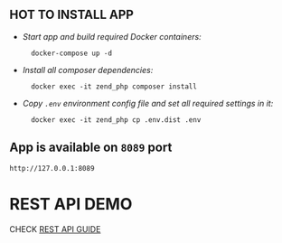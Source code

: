 
**HOT TO INSTALL APP**
--
     
* *Start app and build required Docker containers:*

        docker-compose up -d
      
* *Install all composer dependencies:*

        docker exec -it zend_php composer install
        
* *Copy ``.env`` environment config file and set all required settings in it:*

        docker exec -it zend_php cp .env.dist .env


App is available on ``8089`` port
--
    http://127.0.0.1:8089
    
# REST API DEMO 
CHECK [REST API GUIDE](https://github.com/Maksim1990/PHP_Zend_framework_demo_app/blob/master/data/API_demo/API_DEMO.md)
